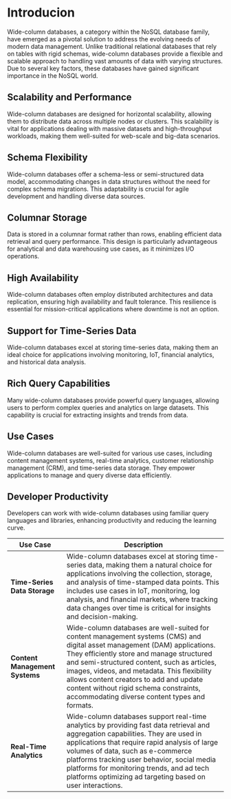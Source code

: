 # Introducion

Wide-column databases, a category within the NoSQL database family, have emerged as a pivotal solution to address the evolving needs of modern data management. Unlike traditional relational databases that rely on tables with rigid schemas, wide-column databases provide a flexible and scalable approach to handling vast amounts of data with varying structures. Due to several key factors, these databases have gained significant importance in the NoSQL world.

## Scalability and Performance

Wide-column databases are designed for horizontal scalability, allowing them to distribute data across multiple nodes or clusters. This scalability is vital for applications dealing with massive datasets and high-throughput workloads, making them well-suited for web-scale and big-data scenarios.

## Schema Flexibility

Wide-column databases offer a schema-less or semi-structured data model, accommodating changes in data structures without the need for complex schema migrations. This adaptability is crucial for agile development and handling diverse data sources.

## Columnar Storage

Data is stored in a columnar format rather than rows, enabling efficient data retrieval and query performance. This design is particularly advantageous for analytical and data warehousing use cases, as it minimizes I/O operations.

## High Availability

Wide-column databases often employ distributed architectures and data replication, ensuring high availability and fault tolerance. This resilience is essential for mission-critical applications where downtime is not an option.

## Support for Time-Series Data

Wide-column databases excel at storing time-series data, making them an ideal choice for applications involving monitoring, IoT, financial analytics, and historical data analysis.

## Rich Query Capabilities

Many wide-column databases provide powerful query languages, allowing users to perform complex queries and analytics on large datasets. This capability is crucial for extracting insights and trends from data.

## Use Cases

Wide-column databases are well-suited for various use cases, including content management systems, real-time analytics, customer relationship management (CRM), and time-series data storage. They empower applications to manage and query diverse data efficiently.

## Developer Productivity

Developers can work with wide-column databases using familiar query languages and libraries, enhancing productivity and reducing the learning curve.


| Use Case                       | Description                                           |
|--------------------------------|-------------------------------------------------------|
| **Time-Series Data Storage**    | Wide-column databases excel at storing time-series data, making them a natural choice for applications involving the collection, storage, and analysis of time-stamped data points. This includes use cases in IoT, monitoring, log analysis, and financial markets, where tracking data changes over time is critical for insights and decision-making. |
| **Content Management Systems**  | Wide-column databases are well-suited for content management systems (CMS) and digital asset management (DAM) applications. They efficiently store and manage structured and semi-structured content, such as articles, images, videos, and metadata. This flexibility allows content creators to add and update content without rigid schema constraints, accommodating diverse content types and formats. |
| **Real-Time Analytics**         | Wide-column databases support real-time analytics by providing fast data retrieval and aggregation capabilities. They are used in applications that require rapid analysis of large volumes of data, such as e-commerce platforms tracking user behavior, social media platforms for monitoring trends, and ad tech platforms optimizing ad targeting based on user interactions. |


